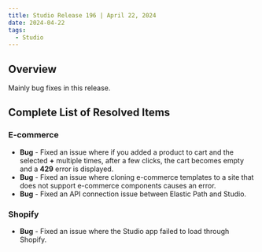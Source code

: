 ```yaml
---
title: Studio Release 196 | April 22, 2024
date: 2024-04-22
tags:
  - Studio
---
```


## Overview

Mainly bug fixes in this release.

## Complete List of Resolved Items

### E-commerce

* **Bug** - Fixed an issue where if you added a product to cart and the selected **+** multiple times, after a few clicks, the cart becomes empty and a **429** error is displayed.
* **Bug** - Fixed an issue where cloning e-commerce templates to a site that does not support e-commerce components causes an error.
* **Bug** - Fixed an API connection issue between Elastic Path and Studio.

### Shopify

* **Bug** - Fixed an issue where the Studio app failed to load through Shopify.
